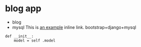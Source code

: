 # blog app
[an example]: https://www.cnblogs.com/images/logo_small.gif
- blog
- mysql
This is [an example] inline link.
bootstrap+django+mysql

```
def __init__:
    model = self .model
```
